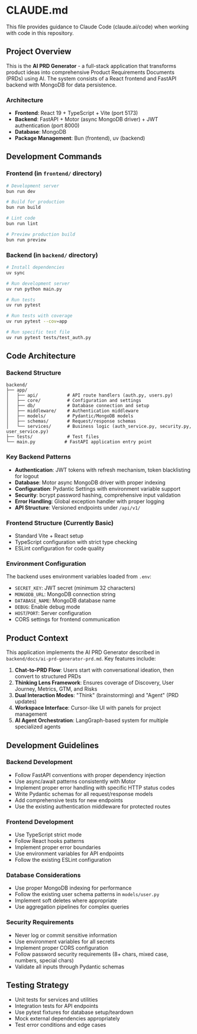 # CLAUDE.md

This file provides guidance to Claude Code (claude.ai/code) when working with code in this repository.

## Project Overview

This is the **AI PRD Generator** - a full-stack application that transforms product ideas into comprehensive Product Requirements Documents (PRDs) using AI. The system consists of a React frontend and FastAPI backend with MongoDB for data persistence.

### Architecture
- **Frontend**: React 19 + TypeScript + Vite (port 5173)
- **Backend**: FastAPI + Motor (async MongoDB driver) + JWT authentication (port 8000)
- **Database**: MongoDB
- **Package Management**: Bun (frontend), uv (backend)

## Development Commands

### Frontend (in `frontend/` directory)
```bash
# Development server
bun run dev

# Build for production  
bun run build

# Lint code
bun run lint

# Preview production build
bun run preview
```

### Backend (in `backend/` directory)
```bash
# Install dependencies
uv sync

# Run development server
uv run python main.py

# Run tests
uv run pytest

# Run tests with coverage
uv run pytest --cov=app

# Run specific test file
uv run pytest tests/test_auth.py
```

## Code Architecture

### Backend Structure
```
backend/
├── app/
│   ├── api/           # API route handlers (auth.py, users.py)
│   ├── core/          # Configuration and settings
│   ├── db/            # Database connection and setup
│   ├── middleware/    # Authentication middleware
│   ├── models/        # Pydantic/MongoDB models
│   ├── schemas/       # Request/response schemas
│   └── services/      # Business logic (auth_service.py, security.py, user_service.py)
├── tests/             # Test files
└── main.py           # FastAPI application entry point
```

### Key Backend Patterns
- **Authentication**: JWT tokens with refresh mechanism, token blacklisting for logout
- **Database**: Motor async MongoDB driver with proper indexing
- **Configuration**: Pydantic Settings with environment variable support
- **Security**: bcrypt password hashing, comprehensive input validation
- **Error Handling**: Global exception handler with proper logging
- **API Structure**: Versioned endpoints under `/api/v1/`

### Frontend Structure (Currently Basic)
- Standard Vite + React setup
- TypeScript configuration with strict type checking
- ESLint configuration for code quality

### Environment Configuration
The backend uses environment variables loaded from `.env`:
- `SECRET_KEY`: JWT secret (minimum 32 characters)
- `MONGODB_URL`: MongoDB connection string
- `DATABASE_NAME`: MongoDB database name
- `DEBUG`: Enable debug mode
- `HOST`/`PORT`: Server configuration
- CORS settings for frontend communication

## Product Context

This application implements the AI PRD Generator described in `backend/docs/ai-prd-generator-prd.md`. Key features include:

1. **Chat-to-PRD Flow**: Users start with conversational ideation, then convert to structured PRDs
2. **Thinking Lens Framework**: Ensures coverage of Discovery, User Journey, Metrics, GTM, and Risks
3. **Dual Interaction Modes**: "Think" (brainstorming) and "Agent" (PRD updates)
4. **Workspace Interface**: Cursor-like UI with panels for project management
5. **AI Agent Orchestration**: LangGraph-based system for multiple specialized agents

## Development Guidelines

### Backend Development
- Follow FastAPI conventions with proper dependency injection
- Use async/await patterns consistently with Motor
- Implement proper error handling with specific HTTP status codes
- Write Pydantic schemas for all request/response models
- Add comprehensive tests for new endpoints
- Use the existing authentication middleware for protected routes

### Frontend Development  
- Use TypeScript strict mode
- Follow React hooks patterns
- Implement proper error boundaries
- Use environment variables for API endpoints
- Follow the existing ESLint configuration

### Database Considerations
- Use proper MongoDB indexing for performance
- Follow the existing user schema patterns in `models/user.py`
- Implement soft deletes where appropriate
- Use aggregation pipelines for complex queries

### Security Requirements
- Never log or commit sensitive information
- Use environment variables for all secrets
- Implement proper CORS configuration
- Follow password security requirements (8+ chars, mixed case, numbers, special chars)
- Validate all inputs through Pydantic schemas

## Testing Strategy
- Unit tests for services and utilities
- Integration tests for API endpoints
- Use pytest fixtures for database setup/teardown
- Mock external dependencies appropriately
- Test error conditions and edge cases